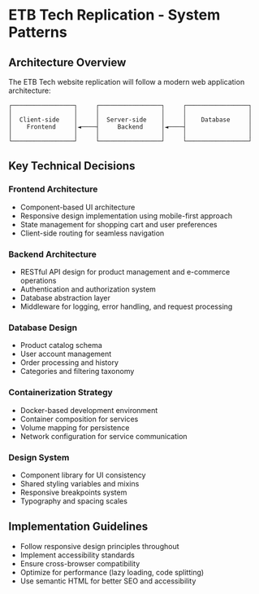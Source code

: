 # ETB Tech Replication - System Patterns

## Architecture Overview
The ETB Tech website replication will follow a modern web application architecture:

```
┌─────────────────┐     ┌─────────────────┐     ┌─────────────────┐
│                 │     │                 │     │                 │
│  Client-side    │     │  Server-side    │     │    Database     │
│    Frontend     │◄────┤     Backend     │◄────┤                 │
│                 │     │                 │     │                 │
└─────────────────┘     └─────────────────┘     └─────────────────┘
```

## Key Technical Decisions

### Frontend Architecture
- Component-based UI architecture
- Responsive design implementation using mobile-first approach
- State management for shopping cart and user preferences
- Client-side routing for seamless navigation

### Backend Architecture
- RESTful API design for product management and e-commerce operations
- Authentication and authorization system
- Database abstraction layer
- Middleware for logging, error handling, and request processing

### Database Design
- Product catalog schema
- User account management
- Order processing and history
- Categories and filtering taxonomy

### Containerization Strategy
- Docker-based development environment
- Container composition for services
- Volume mapping for persistence
- Network configuration for service communication

### Design System
- Component library for UI consistency
- Shared styling variables and mixins
- Responsive breakpoints system
- Typography and spacing scales

## Implementation Guidelines
- Follow responsive design principles throughout
- Implement accessibility standards
- Ensure cross-browser compatibility
- Optimize for performance (lazy loading, code splitting)
- Use semantic HTML for better SEO and accessibility 